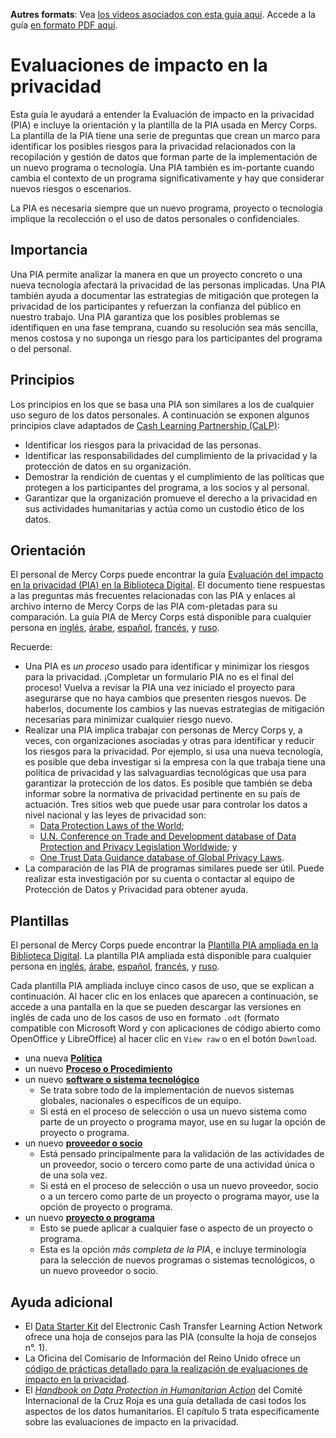 **Autres formats**: Vea [los videos asociados con esta guía aquí](https://youtu.be/b44SZiL811I). Accede a la guía [en formato PDF aquí](http://dldocs.mercycorps.org/DPPPrivacyImpactAssessmentGuideES.pdf).

# Evaluaciones de impacto en la privacidad
Esta guía le ayudará a entender la Evaluación de impacto en la privacidad (PIA) e incluye la orientación y la plantilla de la PIA usada en Mercy Corps. La plantilla de la PIA tiene una serie de preguntas que crean un marco para identificar los posibles riesgos para la privacidad relacionados con la recopilación y gestión de datos que forman parte de la implementación de un nuevo programa o tecnología. Una PIA también es im-portante cuando cambia el contexto de un programa significativamente y hay que considerar nuevos riesgos o escenarios.

La PIA es necesaria siempre que un nuevo programa, proyecto o tecnología implique la recolección o el uso de datos personales o confidenciales.

## Importancia
Una PIA permite analizar la manera en que un proyecto concreto o una nueva tecnología afectará la privacidad de las personas implicadas. Una PIA también ayuda a documentar las estrategias de mitigación que protegen la privacidad de los participantes y refuerzan la confianza del público en nuestro trabajo. Una PIA garantiza que los posibles problemas se identifiquen en una fase temprana, cuando su resolución sea más sencilla, menos costosa y no suponga un riesgo para los participantes del programa o del personal.

## Principios
Los principios en los que se basa una PIA son similares a los de cualquier uso seguro de los datos personales. A continuación se exponen algunos principios clave adaptados de [Cash Learning Partnership (CaLP)](https://www.calpnetwork.org/publication/protecting-beneficiary-privacy-principles-and-operational-standards-for-the-secure-use-of-personal-data-in-cash-and-e-transfer-programmes/):

- Identificar los riesgos para la privacidad de las personas.
- Identificar las responsabilidades del cumplimiento de la privacidad y la protección de datos en su organización.
- Demostrar la rendición de cuentas y el cumplimiento de las políticas que protegen a los participantes del programa, a los socios y al personal.
- Garantizar que la organización promueve el derecho a la privacidad en sus actividades humanitarias y actúa como un custodio ético de los datos.

## Orientación
El personal de Mercy Corps puede encontrar la guía [Evaluación del impacto en la privacidad
(PIA) en la Biblioteca Digital](https://library.mercycorps.org/record/39050). El documento tiene respuestas a las preguntas más frecuentes relacionadas con las PIA y enlaces al archivo interno de Mercy Corps de las PIA com-pletadas para su comparación. La guía PIA de Mercy Corps está disponible para cualquier persona en [inglés](http://dldocs.mercycorps.org/PrivacyImpactAssessmentPIAGuidance.pdf), [árabe](http://dldocs.mercycorps.org/PrivacyImpactAssessmentPIAGuidance-AR.pdf), [español](http://dldocs.mercycorps.org/PrivacyImpactAssessmentPIAGuidance-ES.pdf), [francés](http://dldocs.mercycorps.org/PrivacyImpactAssessmentPIAGuidance-FR.pdf), y [ruso](http://dldocs.mercycorps.org/PrivacyImpactAssessmentPIAGuidance-RU.pdf).

Recuerde:
- Una PIA es _un proceso_ usado para identificar y minimizar los riesgos para la privacidad. ¡Completar un formulario PIA no es el final del proceso! Vuelva a revisar la PIA una vez iniciado el proyecto para asegurarse que no haya cambios que presenten riesgos nuevos. De haberlos, documente los cambios y las nuevas estrategias de mitigación necesarias para minimizar cualquier riesgo nuevo.
- Realizar una PIA implica trabajar con personas de Mercy Corps y, a veces, con organizaciones asociadas y otras para identificar y reducir los riesgos para la privacidad. Por ejemplo, si usa una nueva tecnología, es posible que deba investigar si la empresa con la que trabaja tiene una política de privacidad y las salvaguardias tecnológicas que usa para garantizar la protección de los datos. Es posible que también se deba informar sobre la normativa de privacidad pertinente en su país de actuación. Tres sitios web que puede usar para controlar los datos a nivel nacional y las leyes de privacidad son:
  - [Data Protection Laws of the World](https://www.dlapiperdataprotection.com);
  - [U.N. Conference on Trade and Development database of Data Protection and Privacy Legislation Worldwide](https://unctad.org/page/data-protection-and-privacy-legislation-worldwide); y
  - [One Trust Data Guidance database of Global Privacy Laws](https://www.dataguidance.com/advisories/global-privacy-laws).
- La comparación de las PIA de programas similares puede ser útil. Puede realizar esta investigación por su cuenta o contactar al equipo de Protección de Datos y Privacidad para obtener ayuda.

## Plantillas
El personal de Mercy Corps puede encontrar la [Plantilla PIA ampliada en la Biblioteca Digital](https://library.mercycorps.org/record/39045). La plantilla PIA ampliada está disponible para cualquier persona en [inglés](http://dldocs.mercycorps.org/PrivacyImpactAssessmentPIA.docx), [árabe](http://dldocs.mercycorps.org/PrivacyImpactAssessmentPIA-AR.docx), [español](http://dldocs.mercycorps.org/PrivacyImpactAssessmentPIA-ES.docx), [francés](http://dldocs.mercycorps.org/PrivacyImpactAssessmentPIA-FR.docx), y [ruso](http://dldocs.mercycorps.org/PrivacyImpactAssessmentPIA-RU.docx).

Cada plantilla PIA ampliada incluye cinco casos de uso, que se explican a continuación. Al hacer clic en los enlaces que aparecen a continuación, se accede a una pantalla en la que se pueden descargar las versiones en inglés de cada uno de los casos de uso en formato `.odt` (formato compatible con Microsoft Word y con aplicaciones de código abierto como OpenOffice y LibreOffice) al hacer clic en `View raw` o en el botón `Download`.

- una nueva **[Política](PIA-templates/PIA-New-Policy-open.odt)**
- un nuevo **[Proceso o Procedimiento](PIA-templates/PIA-New-Process-procedure.odt)**
- un nuevo **[software o sistema tecnológico](PIA-templates/PIA-New-Software-Technology-system.odt)**
  - Se trata sobre todo de la implementación de nuevos sistemas globales, nacionales o específicos de un equipo.
  - Si está en el proceso de selección o usa un nuevo sistema como parte de un proyecto o programa mayor, use en su lugar la opción de proyecto o programa.
- un nuevo **[proveedor o socio](PIA-templates/PIA-New-Vendor-Partner.odt)**
  - Está pensado principalmente para la validación de las actividades de un proveedor, socio o tercero como parte de una actividad única o de una sola vez.
  - Si está en el proceso de selección o usa un nuevo proveedor, socio o a un tercero como parte de un proyecto o programa mayor, use la opción de proyecto o programa.
- un nuevo **[proyecto o programa](PIA-templates/PIA-New-Project-Program.odt)**
  - Esto se puede aplicar a cualquier fase o aspecto de un proyecto o programa.
  - Esta es la opción _más completa de la PIA_, e incluye terminología para la selección de nuevos programas o sistemas tecnológicos, o un nuevo proveedor o socio.

## Ayuda adicional
- El [Data Starter Kit](https://www.calpnetwork.org/wp-content/uploads/2020/06/DataStarterKitforFieldStaffELAN.pdf) del Electronic Cash Transfer Learning Action Network ofrece una hoja de consejos para las PIA (consulte la hoja de consejos n°. 1).
- La Oficina del Comisario de Información del Reino Unido ofrece un [código de prácticas detallado para la realización de evaluaciones de impacto en la privacidad](https://ico.org.uk/media/about-the-ico/consultations/2052/draft-conducting-privacy-impact-assessments-code-of-practice.pdf).
- El [*Handbook on Data Protection in Humanitarian Action*](https://www.icrc.org/en/data-protection-humanitarian-action-handbook) del Comité Internacional de la Cruz Roja es una guía detallada de casi todos los aspectos de los datos humanitarios. El capítulo 5 trata específicamente sobre las evaluaciones de impacto en la privacidad.
